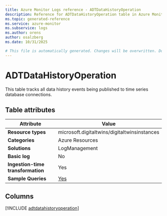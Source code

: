 ```yaml
---
title: Azure Monitor Logs reference - ADTDataHistoryOperation
description: Reference for ADTDataHistoryOperation table in Azure Monitor Logs.
ms.topic: generated-reference
ms.service: azure-monitor
ms.subservice: logs
ms.author: orens
author: osalzberg
ms.date: 10/31/2025

# This file is automatically generated. Changes will be overwritten. Do not change this file directly.
---
```


# ADTDataHistoryOperation

This table tracks all data history events being published to time series database connections.


## Table attributes

|Attribute|Value|
|---|---|
|**Resource types**|microsoft.digitaltwins/digitaltwinsinstances|
|**Categories**|Azure Resources|
|**Solutions**| LogManagement|
|**Basic log**|No|
|**Ingestion-time transformation**|Yes|
|**Sample Queries**|[Yes](/azure/azure-monitor/reference/queries/adtdatahistoryoperation)|



## Columns
  
[!INCLUDE [adtdatahistoryoperation](~/reusable-content/ce-skilling/azure/includes/azure-monitor/reference/tables/adtdatahistoryoperation-include.md)]
